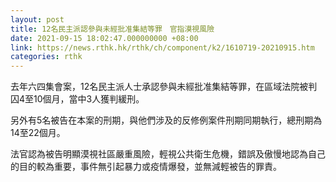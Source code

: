 ```yaml
---
layout: post
title: 12名民主派認參與未經批准集結等罪　官指漠視風險
date: 2021-09-15 18:02:47.000000000 +08:00
link: https://news.rthk.hk/rthk/ch/component/k2/1610719-20210915.htm
categories: rthk
---
```


去年六四集會案，12名民主派人士承認參與未經批准集結等罪，在區域法院被判囚4至10個月，當中3人獲判緩刑。

另外有5名被告在本案的刑期，與他們涉及的反修例案件刑期同期執行，總刑期為14至22個月。

法官認為被告明顯漠視社區嚴重風險，輕視公共衛生危機，錯誤及傲慢地認為自己的目的較為重要，事件無引起暴力或疫情爆發，並無減輕被告的罪責。
